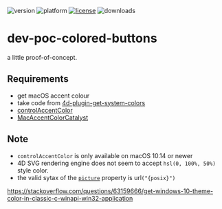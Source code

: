 ![version](https://img.shields.io/badge/version-19%2B-5682DF)
![platform](https://img.shields.io/static/v1?label=platform&message=mac-intel%20|%20mac-arm%20|%20win-64&color=blue)
[![license](https://img.shields.io/github/license/miyako/dev-poc-colored-buttons)](LICENSE)
![downloads](https://img.shields.io/github/downloads/miyako/dev-poc-colored-buttons/total)

# dev-poc-colored-buttons
a little proof-of-concept.

## Requirements

* get macOS accent colour
* take code from [4d-plugin-get-system-colors](https://github.com/miyako/4d-plugin-get-system-colors)
* [controlAccentColor](https://developer.apple.com/documentation/appkit/nscolor/3000782-controlaccentcolor)
* [MacAccentColorCatalyst](https://github.com/DylanMcD8/MacAccentColorCatalyst/tree/main)

## Note

* `controlAccentColor` is only available on macOS 10.14 or newer
* 4D SVG rendering engine does not seem to accept `hsl(0, 100%, 50%)` style color.
* the valid sytax of the [`picture`](https://developer.4d.com/docs/FormObjects/propertiesPicture#pathname) property is url`("{posix}")`

https://stackoverflow.com/questions/63159666/get-windows-10-theme-color-in-classic-c-winapi-win32-application
